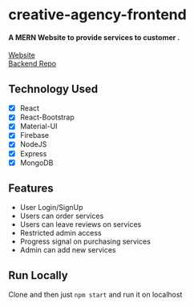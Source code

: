 # creative-agency-frontend

#### A MERN Website to provide services to customer .
[Website](https://creative-agency-c6253.web.app/)</br>
[Backend Repo](https://github.com/IftekharPriyo/creative-agency-server)

Technology Used
------

- [x] React
- [x] React-Bootstrap
- [x] Material-UI
- [x] Firebase
- [x] NodeJS
- [x] Express
- [x] MongoDB

Features
------
- User Login/SignUp 
- Users can order services
- Users can leave reviews on services
- Restricted admin access
- Progress signal on purchasing services
- Admin can add new services

Run Locally
------
Clone and then just `npm start` and run it on localhost
